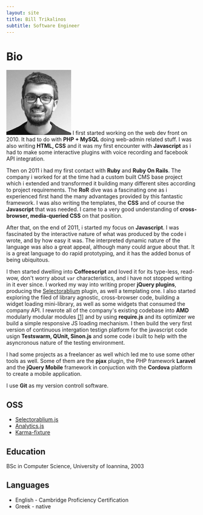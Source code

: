 ```yaml
---
layout: site
title: Bill Trikalinos
subtitle: Software Engineer
---
```



Bio
======================


![Bill Trikalinos](/images/bill_trikalinos.png) I first started working on the web dev front on 2010.
It had to do with **PHP + MySQL** doing web-admin related stuff.
I was also writing **HTML, CSS** and it was my first encounter with **Javascript** as i
had to make some interactive plugins with voice recording and facebook API integration.

Then on 2011 i had my first contact with **Ruby** and **Ruby On Rails**. The company i worked for at the time
had a custom built CMS base project which i extended and transformed it building many different sites according to project requirements.
The **RoR** dive was a fascinating one as i experienced first hand the many advantages provided by this fantastic framework.
I was also writing the templates, the **CSS** and of course the **Javascript** that was needed.
I came to a very good understanding of **cross-browser, media-queried CSS** on that position.

After that, on the end of 2011, i started my focus on **Javascript**. I was fascinated by the interactive nature of what was produced by the code i wrote,
and by how easy it was. The interpreted dynamic nature of the language was also a great appeal, although many could argue about that.
It is a great language to do rapid prototyping, and it has the added bonus of being ubiquitous.

I then started dwelling into **Coffeescript** and loved it for its type-less, read-wow, don't worry about `var` characteristics,
and i have not stopped writing in it ever since.
I worked my way into writing proper **jQuery plugins**, producing the [Selectorablium][1] plugin, as well a templating one.
I also started exploring the filed of library agnostic, cross-browser code, building a widget loading mini-library,
as well as some widgets that consumed the company API.
I rewrote all of the company's existing codebase into **AMD** modularly modular modules [\[1\]][4] and by using **require.js** and its optimizer we build a simple responsive JS loading mechanism.
I then build the very first version of continuous intergation testign platform for the javascript code usign **Testswarm, QUnit, Sinon.js**
and some code i built to help with the asyncronous nature of the testing environment.

I had some projects as a freelancer as well which led me to use some other tools as well.
Some of them are the **pjax** plugin, the PHP framework **Laravel** and the **jQuery Mobile** framework in conjuction with the **Cordova** platform to create a mobile application.

I use **Git** as my version controll software.

OSS
----------------

* [Selectorablium.js][1]
* [Analytics.js][2]
* [Karma-fixture][3]

Education
----------------

BSc in Computer Science, University of Ioannina, 2003


Languages
------------------

* English - Cambridge Proficiency Certification
* Greek - native


[1]: https://github.com/skroutz/selectorablium  "Selectorablium.js"
[2]: https://github.com/skroutz/analytics.js  "Analytics.js"
[3]: https://github.com/billtrik/karma-fixture  "Karma Fixture"
[4]: http://www.youtube.com/watch?v=cj2rxFS0qDQ "Smelly smell that smells smelly"
